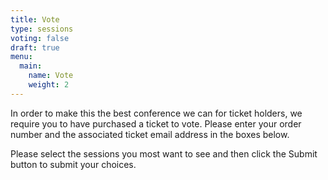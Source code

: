 ```yaml
---
title: Vote
type: sessions
voting: false
draft: true
menu:
  main:
    name: Vote
    weight: 2
---
```

In order to make this the best conference we can for ticket holders, we require you to have purchased a ticket to vote. Please enter your order number and the associated ticket email address in the boxes below.

Please select the sessions you most want to see and then click the Submit button to submit your choices.
